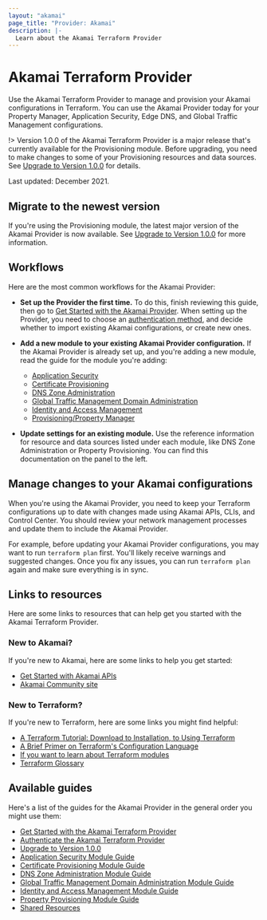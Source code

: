 ```yaml
---
layout: "akamai"
page_title: "Provider: Akamai"
description: |-
  Learn about the Akamai Terraform Provider
---
```


# Akamai Terraform Provider

Use the Akamai Terraform Provider to manage and provision your Akamai
configurations in Terraform. You can use the Akamai Provider today for 
your Property Manager, Application Security, Edge DNS, and Global
Traffic Management configurations.

!> Version 1.0.0 of the Akamai Terraform Provider is a major release that's currently available for the Provisioning module. Before upgrading, you need to make changes to some of your Provisioning resources and data sources. See [Upgrade to Version 1.0.0](guides/1.0_migration.md) for details.

Last updated: December 2021.

## Migrate to the newest version

If you're using the Provisioning module, the latest major version of the Akamai Provider is now available. See [Upgrade to Version 1.0.0](guides/1.0_migration.md) for more information.

## Workflows

Here are the most common workflows for the Akamai Provider:

* **Set up the Provider the first time.** To do this, finish reviewing this guide, then go to [Get Started with the Akamai Provider](guides/get_started_provider.md). When setting up the Provider, you need to choose an [authentication method](guides/akamai_provider_auth.md), and decide whether to import existing Akamai configurations, or create new ones.
* **Add a new module to your existing Akamai Provider configuration.** If the Akamai  Provider is already set up, and you're adding a new module, read the guide for the module you're adding:
                              
  * [Application Security](https://registry.terraform.io/providers/akamai/akamai/latest/docs/guides/get_started_appsec)
  * [Certificate Provisioning](https://registry.terraform.io/providers/akamai/akamai/latest/docs/guides/get_started_cps)
  * [DNS Zone Administration](https://registry.terraform.io/providers/akamai/akamai/latest/docs/guides/get_started_dns_zone)
  * [Global Traffic Management Domain Administration](https://registry.terraform.io/providers/akamai/akamai/latest/docs/guides/get_started_gtm_domain)
  * [Identity and Access Management](https://registry.terraform.io/providers/akamai/akamai/latest/docs/guides/get_started_iam.md)
  * [Provisioning/Property Manager](https://registry.terraform.io/providers/akamai/akamai/latest/docs/guides/get_started_property)
*  **Update settings for an existing module.** Use the reference information for resource and data sources listed under each module, like DNS Zone Administration or Property Provisioning. You can find this documentation on the panel to the left.

## Manage changes to your Akamai configurations

When you're using the Akamai Provider, you need to keep your 
Terraform configurations up to date with changes made using Akamai 
APIs, CLIs, and Control Center. You should review your network management 
processes and update them to include the Akamai Provider.

For example, before updating your Akamai Provider configurations, you may want to
 run `terraform plan` first. You'll likely receive warnings
and suggested changes. Once you fix any issues, you can run `terraform plan` 
again and make sure everything is in sync.


## Links to resources

Here are some links to resources that can help get you started with the
Akamai Terraform Provider.

### New to Akamai?

If you're new to Akamai, here are some links to help you get started:

* [Get Started with Akamai APIs](https://developer.akamai.com/api/getting-started)
* [Akamai Community site](https://community.akamai.com/customers/s/)

### New to Terraform?

If you're new to Terraform, here are some links you might find helpful:

* [A Terraform Tutorial: Download to Installation, to Using Terraform](https://www.terraform.io/downloads.html)
* [A Brief Primer on Terraform's Configuration Language](https://www.terraform.io/docs/configuration/index.html)
* [If you want to learn about Terraform modules](https://www.terraform.io/docs/modules/index.html)
* [Terraform Glossary](https://www.terraform.io/docs/glossary.html)

## Available guides

Here's a list of the guides for the Akamai Provider in the general order you might use them:

* [Get Started with the Akamai Terraform Provider](https://registry.terraform.io/providers/akamai/akamai/latest/docs/guides/get_started_provider)
* [Authenticate the Akamai Terraform Provider](https://registry.terraform.io/providers/akamai/akamai/latest/docs/guides/akamai_provider_auth)
* [Upgrade to Version 1.0.0](https://registry.terraform.io/providers/akamai/akamai/latest/docs/guides/1.0_migration)
* [Application Security Module Guide](https://registry.terraform.io/providers/akamai/akamai/latest/docs/guides/get_started_appsec)
* [Certificate Provisioning Module Guide](https://registry.terraform.io/providers/akamai/akamai/latest/docs/guides/get_started_cps)
* [DNS Zone Administration Module Guide](https://registry.terraform.io/providers/akamai/akamai/latest/docs/guides/get_started_dns_zone)
* [Global Traffic Management Domain Administration Module Guide](https://registry.terraform.io/providers/akamai/akamai/latest/docs/guides/get_started_gtm_domain)
* [Identity and Access Management Module Guide](https://registry.terraform.io/providers/akamai/akamai/latest/docs/guides/get_started_iam.md)
* [Property Provisioning Module Guide](https://registry.terraform.io/providers/akamai/akamai/latest/docs/guides/get_started_property)
* [Shared Resources](https://registry.terraform.io/providers/akamai/akamai/latest/docs/guides/appendix) 
